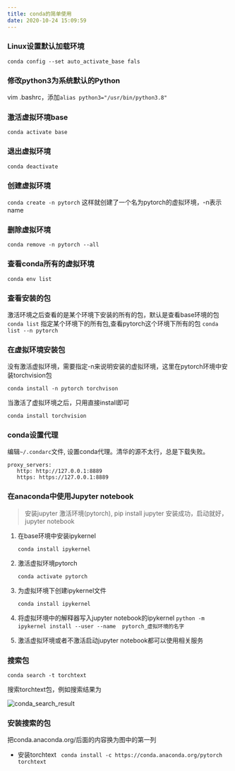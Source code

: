 ```yaml
---
title: conda的简单使用
date: 2020-10-24 15:09:59
---
```

### Linux设置默认加载环境

`conda config --set auto_activate_base fals`

### 修改python3为系统默认的Python
vim .bashrc，添加`alias python3="/usr/bin/python3.8"`
### 激活虚拟环境base
`conda activate base`
### 退出虚拟环境
`conda deactivate`
### 创建虚拟环境
`conda create -n pytorch`
这样就创建了一个名为pytorch的虚拟环境，-n表示name
<!--more-->
### 删除虚拟环境

`conda remove -n pytorch --all`
### 查看conda所有的虚拟环境
`conda env list`

### 查看安装的包
激活环境之后查看的是某个环境下安装的所有的包，默认是查看base环境的包
`conda list`
指定某个环境下的所有包,查看pytorch这个环境下所有的包
`conda list --n pytorch`

### 在虚拟环境安装包

没有激活虚拟环境，需要指定-n来说明安装的虚拟环境，这里在pytorch环境中安装torchvision包

`conda install -n pytorch torchvison`

当激活了虚拟环境之后，只用直接install即可

`conda install torchvision`

### conda设置代理
编辑`~/.condarc`文件, 设置conda代理。清华的源不太行，总是下载失败。

```
proxy_servers:
   http: http://127.0.0.1:8889
   https: https://127.0.0.1:8889
```

### 在anaconda中使用Jupyter notebook
> 安装jupyter
> 激活环境(pytorch), pip install jupyter
> 安装成功，启动就好，jupyter notebook
1. 在base环境中安装ipykernel

   `conda install ipykernel`

2. 激活虚拟环境pytorch

   `conda activate pytorch`

3. 为虚拟环境下创建ipykernel文件

   `conda install ipykernel`
4. 将虚拟环境中的解释器写入jupyter notebook的ipykernel
   `python -m ipykernel install --user --name  pytorch_虚拟环境的名字`
5. 激活虚拟环境或者不激活启动jupyter notebook都可以使用相关服务

### 搜索包

`conda search -t torchtext`

搜索torchtext包，例如搜索结果为

![conda_search_result](https://github.com/georgezzzh/resource/raw/master/conda/conda_search.png)

### 安装搜索的包

把conda.anaconda.org/后面的内容换为图中的第一列
* 安装torchtext
` conda install -c https://conda.anaconda.org/pytorch torchtext`
